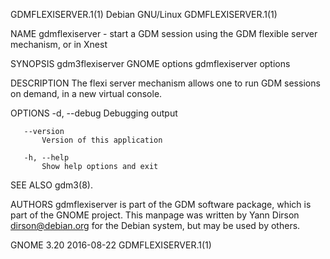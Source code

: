 GDMFLEXISERVER.1(1)                                              Debian GNU/Linux                                              GDMFLEXISERVER.1(1)

NAME
       gdmflexiserver - start a GDM session using the GDM flexible server mechanism, or in Xnest

SYNOPSIS
       gdm3flexiserver       GNOME options   gdmflexiserver options

DESCRIPTION
       The flexi server mechanism allows one to run GDM sessions on demand, in a new virtual console.

OPTIONS
       -d, --debug
           Debugging output

       --version
           Version of this application

       -h, --help
           Show help options and exit

SEE ALSO
       gdm3(8).

AUTHORS
       gdmflexiserver is part of the GDM software package, which is part of the GNOME project. This manpage was written by Yann Dirson
       <dirson@debian.org> for the Debian system, but may be used by others.

GNOME 3.20                                                          2016-08-22                                                 GDMFLEXISERVER.1(1)
